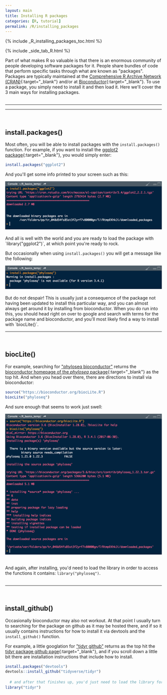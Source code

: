 ```yaml
---
layout: main
title: Installing R packages
categories: [R, tutorial]
permalink: /R/installing_packages
---
```


{% include _R_installing_packages_toc.html %}

{% include _side_tab_R.html %}

Part of what makes R so valuable is that there is an enormous community of people developing software packages for it. People share bundles of code that perform specific tasks through what are known as "packages". Packages are typically maintained at the [Comprehensive R Archive Network (CRAN)](https://cran.r-project.org/web/packages/){:target="_blank"} and/or at [Bioconductor](https://www.bioconductor.org/){:target="_blank"}. To use a package, you simply need to install it and then load it. Here we'll cover the 3 main ways for installing packages.
<br>
<br>

---
---
<br>

## install.packages()
Most often, you will be able to install packages with the `install.packages()` function. For example, if you want to install the [ggplot2 package](https://cran.r-project.org/web/packages/ggplot2/index.html){:target="_blank"}, you would simply enter:

```R
install.packages("ggplot2")
```

And you'll get some info printed to your screen such as this:

<center><img src="../images/ggplot2_install.png"></center>
<br>
And all is well with the world and you are ready to load the package with `library("ggplot2")`, at which point you're ready to rock.

But occasionally when using `install.packages()` you will get a message like the following:

<center><img src="../images/phyloseq_install_packages.png"></center>
<br>
But do not despair! This is usually just a consequence of the package not having been updated to install this particular way, and you can almost always get around it by installing from bioconductor. When you do run into this, you should head right on over to google and search with terms for the package name and bioconductor, and you'll most likely find a way to install with `biocLite()`.  
<br>

---
<br>

## biocLite()
For example, searching for ["phyloseq bioconductor"](https://www.google.com/search?q=bioconductor+phyloseq+R&oq=bioconductor+phyloseq+R&aqs=chrome..69i57j69i60.5566j0j7&sourceid=chrome&ie=UTF-8) returns the [bioconductor homepage of the *phyloseq* package](http://bioconductor.org/packages/release/bioc/html/phyloseq.html){:target="_blank"} as the top hit. And when you head over there, there are directions to install via bioconductor:

```R
source("https://bioconductor.org/biocLite.R")
biocLite("phyloseq")
```

And sure enough that seems to work just swell:

<center><img src="../images/phyloseq_bioconductor_install_run.png"></center>
<br>

And again, after installing, you'd need to load the library in order to access the functions it contains: `library("phyloseq")`.  
<br>

---
<br>

## install_github()
Occasionally bioconductor may also not workout. At that point I usually turn to searching for the package on github as it may be hosted there, and if so it usually contains instructions for how to install it via devtools and the `install_github()` function. 

For example, a little googlation for ["tidyr github"](https://www.google.com/search?ei=6BwBWqfgLca6jwOwsIXACg&q=tidyr+github&oq=tidyr+github&gs_l=psy-ab.3..0.1251.3680.0.3814.18.15.3.0.0.0.141.1174.11j3.14.0....0...1.1.64.psy-ab..1.17.1182...0i67k1j0i131k1j0i10k1j0i22i10i30k1.0.Xit6NDyEZS0) returns as the top hit the [tidyr package github page](https://github.com/tidyverse/tidyr){:target="_blank"}, and if you scroll down a little bit there are installation instructions that include how to install.

```R
install.packages("devtools")
devtools::install_github("tidyverse/tidyr") 

  # and after that finishes up, you'd just need to load the library for use
library("tidyr")
```
